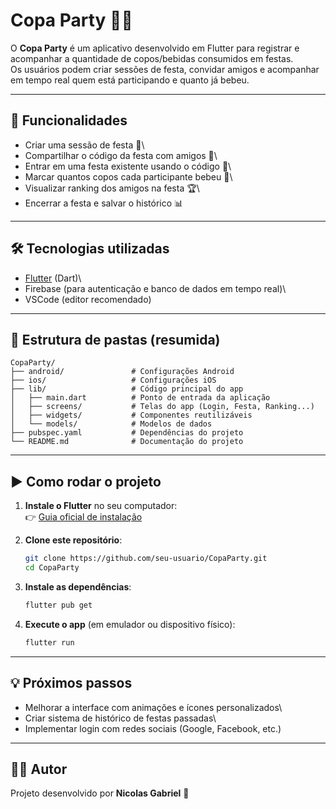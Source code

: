 # Copa Party 🎉🍻

O **Copa Party** é um aplicativo desenvolvido em Flutter para registrar
e acompanhar a quantidade de copos/bebidas consumidos em festas.\
Os usuários podem criar sessões de festa, convidar amigos e acompanhar
em tempo real quem está participando e quanto já bebeu.

------------------------------------------------------------------------

## 🚀 Funcionalidades

-   Criar uma sessão de festa 🍾\
-   Compartilhar o código da festa com amigos 🤝\
-   Entrar em uma festa existente usando o código 🔑\
-   Marcar quantos copos cada participante bebeu 🍺\
-   Visualizar ranking dos amigos na festa 🏆\
-   Encerrar a festa e salvar o histórico 📊

------------------------------------------------------------------------

## 🛠️ Tecnologias utilizadas

-   [Flutter](https://flutter.dev/) (Dart)\
-   Firebase (para autenticação e banco de dados em tempo real)\
-   VSCode (editor recomendado)

------------------------------------------------------------------------

## 📂 Estrutura de pastas (resumida)

    CopaParty/
    ├── android/               # Configurações Android
    ├── ios/                   # Configurações iOS
    ├── lib/                   # Código principal do app
    │   ├── main.dart          # Ponto de entrada da aplicação
    │   ├── screens/           # Telas do app (Login, Festa, Ranking...)
    │   ├── widgets/           # Componentes reutilizáveis
    │   └── models/            # Modelos de dados
    ├── pubspec.yaml           # Dependências do projeto
    └── README.md              # Documentação do projeto

------------------------------------------------------------------------

## ▶️ Como rodar o projeto

1.  **Instale o Flutter** no seu computador:\
    👉 [Guia oficial de
    instalação](https://docs.flutter.dev/get-started/install)

2.  **Clone este repositório**:

    ``` bash
    git clone https://github.com/seu-usuario/CopaParty.git
    cd CopaParty
    ```

3.  **Instale as dependências**:

    ``` bash
    flutter pub get
    ```

4.  **Execute o app** (em emulador ou dispositivo físico):

    ``` bash
    flutter run
    ```

------------------------------------------------------------------------

## 💡 Próximos passos

-   Melhorar a interface com animações e ícones personalizados\
-   Criar sistema de histórico de festas passadas\
-   Implementar login com redes sociais (Google, Facebook, etc.)

------------------------------------------------------------------------

## 👨‍💻 Autor

Projeto desenvolvido por **Nicolas Gabriel** 🚀
